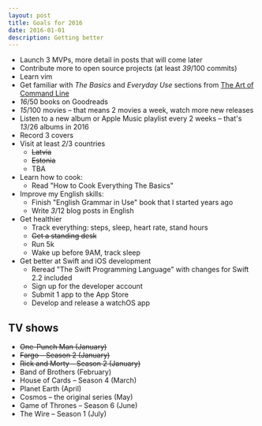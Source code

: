 ```yaml
---
layout: post
title: Goals for 2016
date: 2016-01-01
description: Getting better
---
```


- Launch 3 MVPs, more detail in posts that will come later
- Contribute more to open source projects (at least _39_/100 commits)
- Learn vim
- Get familiar with _The Basics_ and _Everyday Use_ sections from [The Art of Command Line](https://github.com/jlevy/the-art-of-command-line)
- _16_/50 books on Goodreads
- _15_/100 movies – that means 2 movies a week, watch more new releases
- Listen to a new album or Apple Music playlist every 2 weeks – that's _13_/26 albums in 2016
- Record 3 covers
- Visit at least _2_/3 countries
  - <del>Latvia</del>
  - <del>Estonia</del>
  - TBA
- Learn how to cook:
  - Read "How to Cook Everything The Basics"
- Improve my English skills:
  - Finish "English Grammar in Use" book that I started years ago
  - Write _3_/12 blog posts in English
- Get healthier
  - Track everything: steps, sleep, heart rate, stand hours
  - <del>Get a standing desk</del>
  - Run 5k
  - Wake up before 9AM, track sleep
- Get better at Swift and iOS development
  - Reread "The Swift Programming Language" with changes for Swift 2.2 included
  - Sign up for the developer account
  - Submit 1 app to the App Store
  - Develop and release a watchOS app


## TV shows
- <del>One-Punch Man (January)</del>
- <del>Fargo – Season 2 (January)</del>
- <del>Rick and Morty – Season 2 (January)</del>
- Band of Brothers (February)
- House of Cards – Season 4 (March)
- Planet Earth (April)
- Cosmos – the original series (May)
- Game of Thrones – Season 6 (June)
- The Wire – Season 1 (July)

